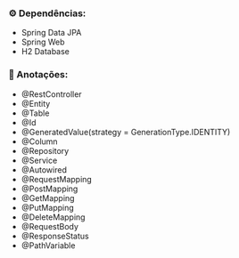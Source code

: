 ### ⚙ Dependências:

- Spring Data JPA
- Spring Web
- H2 Database



### 📝 Anotações:

- @RestController
- @Entity
- @Table
- @Id
- @GeneratedValue(strategy = GenerationType.IDENTITY)
- @Column
- @Repository
- @Service
- @Autowired
- @RequestMapping
- @PostMapping
- @GetMapping
- @PutMapping
- @DeleteMapping
- @RequestBody
- @ResponseStatus
- @PathVariable